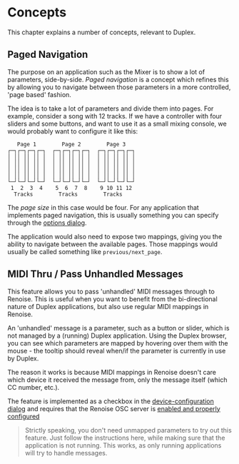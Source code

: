 # Concepts

This chapter explains a number of concepts, relevant to Duplex.

## Paged Navigation

The purpose on an application such as the Mixer is to show a lot of parameters, side-by-side. _Paged navigation_ is a concept which refines this by allowing you to navigate between those parameters in a more controlled, 'page based' fashion. 

The idea is to take a lot of parameters and divide them into pages. For example, consider a song with 12 tracks. If we have a controller with four sliders and some buttons, and want to use it as a small mixing console, we would probably want to configure it like this: 

       Page 1        Page 2        Page 3
    ┌─┐┌─┐┌─┐┌─┐  ┌─┐┌─┐┌─┐┌─┐  ┌─┐┌─┐┌─┐┌─┐
    │ ││ ││ ││ │  │ ││ ││ ││ │  │ ││ ││ ││ │
    │ ││ ││ ││ │  │ ││ ││ ││ │  │ ││ ││ ││ │
    │ ││ ││ ││ │  │ ││ ││ ││ │  │ ││ ││ ││ │
    │ ││ ││ ││ │  │ ││ ││ ││ │  │ ││ ││ ││ │
    └─┘└─┘└─┘└─┘  └─┘└─┘└─┘└─┘  └─┘└─┘└─┘└─┘
     1  2  3  4    5  6  7  8    9 10 11 12
      Tracks        Tracks        Tracks
    
The _page size_ in this case would be four. For any application that implements paged navigation, this is usually something you can specify through the [options dialog](GettingStarted.md#the-options-dialog).

The application would also need to expose two mappings, giving you the ability to navigate between the available pages. Those mappings would usually be called something like `previous/next_page`. 

## MIDI Thru / Pass Unhandled Messages

This feature allows you to pass 'unhandled' MIDI messages through to Renoise. This is useful when you want to benefit from the bi-directional nature of Duplex applications, but also use regular MIDI mappings in Renoise.

An 'unhandled' message is a parameter, such as a button or slider, which is not managed by a (running) Duplex application. Using the Duplex browser, you can see which parameters are mapped by hovering over them with the mouse - the tooltip should reveal when/if the parameter is currently in use by Duplex. 

The reason it works is because MIDI mappings in Renoise doesn't care which device it received the message from, only the message itself (which CC number, etc.).

The feature is implemented as a checkbox in the [device-configuration dialog](GettingStarted.md#the-device--configuration-dialog) and requires that the Renoise OSC server is [enabled and properly configured](Installation.md#enable-the-renoise-osc-server )

> Strictly speaking, you don't need unmapped parameters to try out this feature. Just follow the instructions here, while making sure that the application is not running. This works, as only running applications will try to handle messages. 



